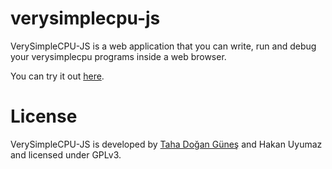 verysimplecpu-js
================

VerySimpleCPU-JS is a web application that you can write, run and debug your verysimplecpu programs inside a web browser.

You can try it out [here](http://verysimplecpu.com).



License
=======

VerySimpleCPU-JS is developed by [Taha Doğan Güneş](http://tdgunes.org/) and Hakan Uyumaz and licensed under GPLv3. 
